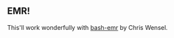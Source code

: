 ## EMR!

This'll work wonderfully with [bash-emr](https://github.com/cwensel/bash-emr) by Chris Wensel.

